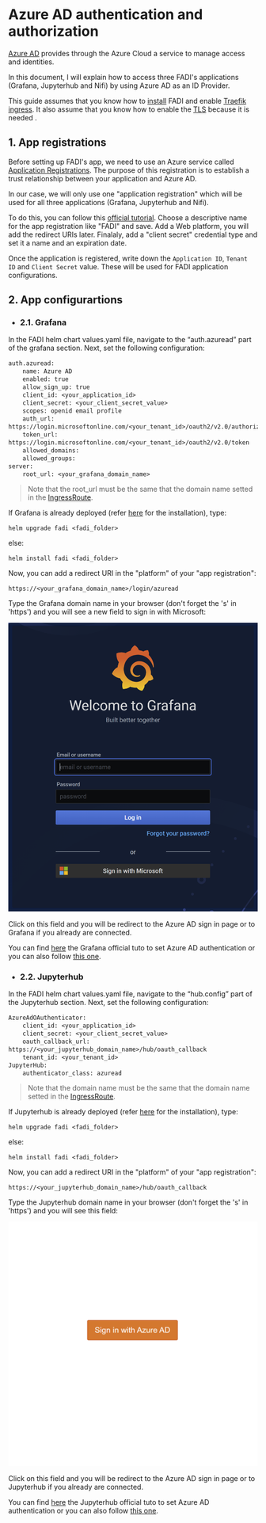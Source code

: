 Azure AD authentication and authorization
==========

[Azure AD](https://docs.microsoft.com/en-us/azure/active-directory/fundamentals/active-directory-whatis) provides through the Azure Cloud a service to manage access and identities.

In this document, I will explain how to access three FADI's applications (Grafana, Jupyterhub and Nifi) by using Azure AD as an ID Provider.

This guide assumes that you know how to [install](../INSTALL.md) FADI and enable [Traefik ingress](REVERSEPROXY.md). It also assume that you know how to enable the [TLS](SECURITY.md) because it is needed .

## 1. App registrations
Before setting up FADI's app, we need to use an Azure service called [Application Registrations](https://docs.microsoft.com/en-us/azure/active-directory/develop/quickstart-register-app). The purpose of this registration is to establish a trust relationship between your application and Azure AD.

In our case, we will only use one "application registration" which will be used for all three applications (Grafana, Jupyterhub and Nifi).

To do this, you can follow this [official tutorial](https://docs.microsoft.com/en-us/azure/active-directory/develop/quickstart-register-app). Choose a descriptive name for the app registration like "FADI" and save. Add a Web platform, you will add the redirect URIs later. Finalaly, add a "client secret" credential type and set it a name and an expiration date.

Once the application is registered, write down the `Application ID`, `Tenant ID` and `Client Secret` value. These will be used for FADI application configurations.

## 2. App configurartions

* ### 2.1. Grafana

In the FADI helm chart values.yaml file, navigate to the “auth.azuread” part of the grafana section. Next, set the following configuration:

```
auth.azuread:
    name: Azure AD
    enabled: true
    allow_sign_up: true
    client_id: <your_application_id> 
    client_secret: <your_client_secret_value>
    scopes: openid email profile
    auth_url: https://login.microsoftonline.com/<your_tenant_id>/oauth2/v2.0/authorize
    token_url: https://login.microsoftonline.com/<your_tenant_id>/oauth2/v2.0/token
    allowed_domains:
    allowed_groups:
server:
    root_url: <your_grafana_domain_name>
```
> Note that the root_url must be the same that the domain name setted in the [IngressRoute](REVERSPROXY.md).

If Grafana is already deployed (refer [here](../INSTALL.md#122-install-fadi-services-on-the-local-cluster) for the installation), type:

```
helm upgrade fadi <fadi_folder>
```
else:

```
helm install fadi <fadi_folder>
```

Now, you can add a redirect URI in the "platform" of your "app registration":

```
https://<your_grafana_domain_name>/login/azuread
```

Type the Grafana domain name in your browser (don't forget the 's' in 'https') and you will see a new field to sign in with Microsoft:

![grafan_sign_in](/doc/images/AzureAD/grafana_sign_in.png)

Click on this field and you will be redirect to the Azure AD sign in page or to Grafana if you already are connected.

You can find [here](https://grafana.com/docs/grafana/latest/auth/azuread/) the Grafana official tuto to set Azure AD authentication or you can also follow [this one](https://martinjt.me/2021/04/10/grafana-on-azure-azuread-authentication/).

* ### 2.2. Jupyterhub

In the FADI helm chart values.yaml file, navigate to the “hub.config” part of the Jupyterhub section. Next, set the following configuration:

```
AzureAdOAuthenticator:
    client_id: <your_application_id>
    client_secret: <your_client_secret_value>
    oauth_callback_url: https://<your_jupyterhub_domain_name>/hub/oauth_callback
    tenant_id: <your_tenant_id>
JupyterHub:
    authenticator_class: azuread
```
> Note that the domain name must be the same that the domain name setted in the [IngressRoute](REVERSPROXY.md).

If Jupyterhub is already deployed (refer [here](../INSTALL.md#122-install-fadi-services-on-the-local-cluster) for the installation), type:

```
helm upgrade fadi <fadi_folder>
```
else:

```
helm install fadi <fadi_folder>
```

Now, you can add a redirect URI in the "platform" of your "app registration":

```
https://<your_jupyterhub_domain_name>/hub/oauth_callback
```

Type the Jupyterhub domain name in your browser (don't forget the 's' in 'https') and you will see this field:

![jupyterhub_sign_in](/doc/images/AzureAD/jupyterhub_sign_in.png)

Click on this field and you will be redirect to the Azure AD sign in page or to Jupyterhub if you already are connected.

You can find [here](https://zero-to-jupyterhub.readthedocs.io/en/latest/administrator/authentication.html#azure-active-directory) the Jupyterhub official tuto to set Azure AD authentication or you can also follow [this one](https://martinjt.me/2021/04/10/grafana-on-azure-azuread-authentication/).